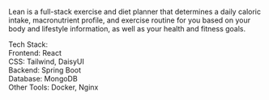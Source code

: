Lean is a full-stack exercise and diet planner that determines a daily caloric intake, macronutrient profile, and exercise routine for you based on your body and lifestyle information, as well as your health and fitness goals.

Tech Stack:  
Frontend: React  
CSS: Tailwind, DaisyUI  
Backend: Spring Boot  
Database: MongoDB  
Other Tools: Docker, Nginx  
